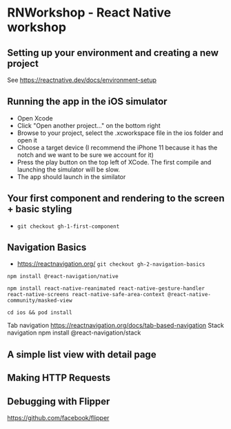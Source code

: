 # RNWorkshop - React Native workshop

## Setting up your environment and creating a new project
See https://reactnative.dev/docs/environment-setup

## Running the app in the iOS simulator
- Open Xcode
- Click "Open another project..." on the bottom right
- Browse to your project, select the .xcworkspace file in the ios folder and open it
- Choose a target device (I recommend the iPhone 11 because it has the notch and we want to be sure we account for it)
- Press the play button on the top left of XCode. The first compile and launching the simulator will be slow.
- The app should launch in the similator

## Your first component and rendering to the screen + basic styling
- `git checkout gh-1-first-component`

## Navigation Basics
- https://reactnavigation.org/
`git checkout gh-2-navigation-basics`

```
npm install @react-navigation/native
```
```
npm install react-native-reanimated react-native-gesture-handler react-native-screens react-native-safe-area-context @react-native-community/masked-view
```
```
cd ios && pod install
```
Tab navigation https://reactnavigation.org/docs/tab-based-navigation
Stack navigation npm install @react-navigation/stack

## A simple list view with detail page

## Making HTTP Requests

## Debugging with Flipper
https://github.com/facebook/flipper
